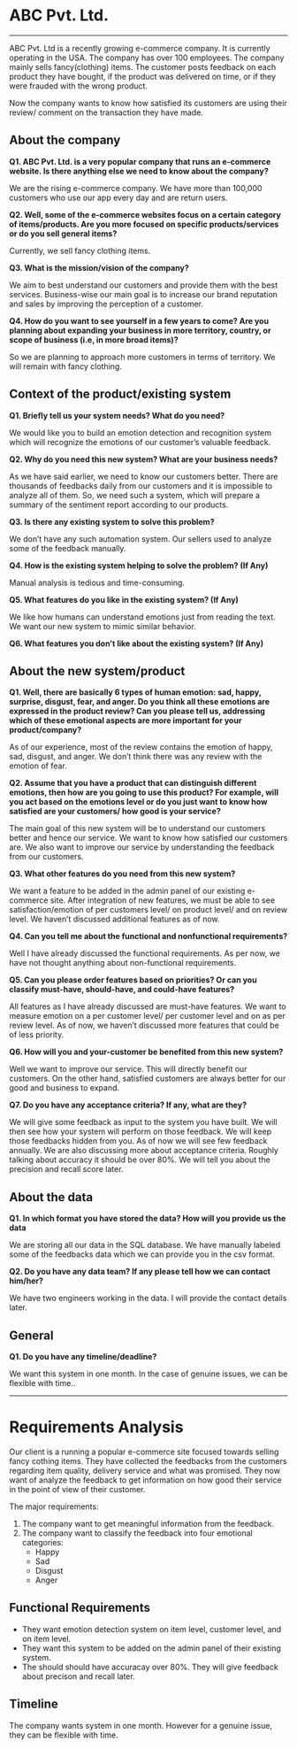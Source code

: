 # ABC Pvt. Ltd.

---

ABC Pvt. Ltd is a recently growing e-commerce company. It is currently operating in the USA. The company has over 100 employees. The company mainly sells fancy(clothing) items. The customer posts feedback on each product they have bought, if the product was delivered on time, or if they were frauded with the wrong product.

Now the company wants to know how satisfied its customers are using their review/ comment on the transaction they have made.

## About the company

**Q1. ABC Pvt. Ltd. is a very popular company that runs an e-commerce website. Is there anything else we need to know about the company?**

We are the rising e-commerce company. We have more than 100,000 customers who use our app every day and are return users.

**Q2. Well, some of the e-commerce websites focus on a certain category of items/products. Are you more focused on specific products/services or do you sell general items?**

Currently, we sell fancy clothing items.

**Q3. What is the mission/vision of the company?**

We aim to best understand our customers and provide them with the best services. Business-wise our main goal is to increase our brand reputation and sales by improving the perception of a customer.

**Q4. How do you want to see yourself in a few years to come? Are you planning about expanding your business in more territory, country, or scope of business (i.e, in more broad items)?**

So we are planning to approach more customers in terms of territory. We will remain with fancy clothing.

## Context of the product/existing system

**Q1. Briefly tell us your system needs? What do you need?**

We would like you to build an emotion detection and recognition system which will recognize the emotions of our customer’s valuable feedback.

**Q2. Why do you need this new system? What are your business needs?**

As we have said earlier, we need to know our customers better. There are thousands of feedbacks daily from our customers and it is impossible to analyze all of them. So, we need such a system, which will prepare a summary of the sentiment report according to our products.

**Q3. Is there any existing system to solve this problem?**

We don’t have any such automation system. Our sellers used to analyze some of the feedback manually.

**Q4. How is the existing system helping to solve the problem? (If Any)**

Manual analysis is tedious and time-consuming.

**Q5. What features do you like in the existing system? (If Any)**

We like how humans can understand emotions just from reading the text. We want our new system to mimic similar behavior.

**Q6. What features you don’t like about the existing system? (If Any)**

>

## About the new system/product

**Q1. Well, there are basically 6 types of human emotion: sad, happy, surprise, disgust, fear, and anger. Do you think all these emotions are expressed in the product review? Can you please tell us, addressing which of these emotional aspects are more important for your product/company?**

As of our experience, most of the review contains the emotion of happy, sad, disgust, and anger. We don’t think there was any review with the emotion of fear.

**Q2. Assume that you have a product that can distinguish different emotions, then how are you going to use this product? For example, will you act based on the emotions level or do you just want to know how satisfied are your customers/ how good is your service?**

The main goal of this new system will be to understand our customers better and hence our service. We want to know how satisfied our customers are. We also want to improve our service by understanding the feedback from our customers.

**Q3. What other features do you need from this new system?**

We want a feature to be added in the admin panel of our existing e-commerce site. After integration of new features, we must be able to see satisfaction/emotion of per customers level/ on product level/ and on review level. We haven’t discussed additional features as of now.

**Q4. Can you tell me about the functional and nonfunctional requirements?**

Well I have already discussed the functional requirements. As per now, we have not thought anything about non-functional requirements.

**Q5. Can you please order features based on priorities? Or can you classify must-have, should-have, and could-have features?**

All features as I have already discussed are must-have features. We want to measure emotion on a per customer level/ per customer level and on as per review level. As of now, we haven’t discussed more features that could be of less priority.

**Q6. How will you and your-customer be benefited from this new system?**

Well we want to improve our service. This will directly benefit our customers. On the other hand, satisfied customers are always better for our good and business to expand.

**Q7. Do you have any acceptance criteria? If any, what are they?**

We will give some feedback as input to the system you have built. We will then see how your system will perform on those feedback. We will keep those feedbacks hidden from you. As of now we will see few feedback annually. We are also discussing more about acceptance criteria. Roughly talking about accuracy it should be over 80%. We will tell you about the precision and recall score later.

## About the data

**Q1. In which format you have stored the data? How will you provide us the data**

We are storing all our data in the SQL database. We have manually labeled some of the feedbacks data which we can provide you in the csv format.

**Q2. Do you have any data team? If any please tell how we can contact him/her?**

We have two engineers working in the data. I will provide the contact details later.

## General

**Q1. Do you have any timeline/deadline?**

We want this system in one month. In the case of genuine issues, we can be flexible with time..

---

# Requirements Analysis

Our client is a running a popular e-commerce site focused towards selling fancy cothing items. They have collected the feedbacks from the customers regarding item quality, delivery service and what was promised. They now want of analyze the feedback to get information on how good their service in the point of view of their customer.

The major requirements:

1. The company want to get meaningful information from the feedback.
2. The company want to classify the feedback into four emotional categories:
   - Happy
   - Sad
   - Disgust
   - Anger

## Functional Requirements

- They want emotion detection system on item level, customer level, and on item level.
- They want this system to be added on the admin panel of their existing system.
- The should should have accuracay over 80%. They will give feedback about precison and recall later.

## Timeline

The company wants system in one month. However for a genuine issue, they can be flexible with time.
